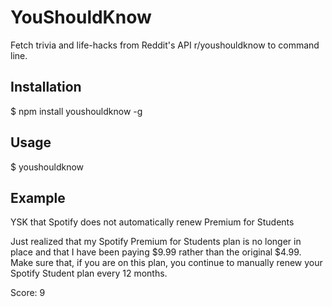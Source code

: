 # YouShouldKnow
Fetch trivia and life-hacks from Reddit's API r/youshouldknow to command line.

## Installation

$ npm install youshouldknow -g

## Usage

$ youshouldknow

## Example

YSK that Spotify does not automatically renew Premium for Students

Just realized that my Spotify Premium for Students plan is no longer in place and that I have been paying $9.99 rather than the original $4.99. Make sure that, if you are on this plan, you continue to manually renew your Spotify Student plan every 12 months.

Score: 9
